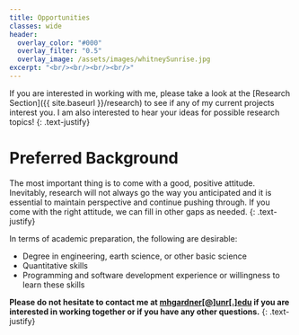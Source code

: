 ```yaml
---
title: Opportunities
classes: wide
header:
  overlay_color: "#000"
  overlay_filter: "0.5"
  overlay_image: /assets/images/whitneySunrise.jpg
excerpt: "<br/><br/><br/><br/>"
---
```


If you are interested in working with me, please take a look at the
[Research Section]({{ site.baseurl }}/research) to see if any of
my current projects interest you. I am also interested to hear
your ideas for possible research topics!
{: .text-justify}

# Preferred Background

The most important thing is to come with a good, positive attitude. Inevitably,
research will not always go the way you anticipated and it is essential to
maintain perspective and continue pushing through. If you come with the right
attitude, we can fill in other gaps as needed.
{: .text-justify}

In terms of academic preparation, the following are desirable:

<ul>
<li>Degree in engineering, earth science, or other basic science</li>
<li>Quantitative skills</li>
<li>Programming and software development experience or willingness to learn these skills</li>
</ul>

**Please do not hesitate to contact me at
[mhgardner[@]unr[.]edu](mailto:mhgardner@unr.edu) if you are
interested in working together or if you have any other questions.**
{: .text-justify}